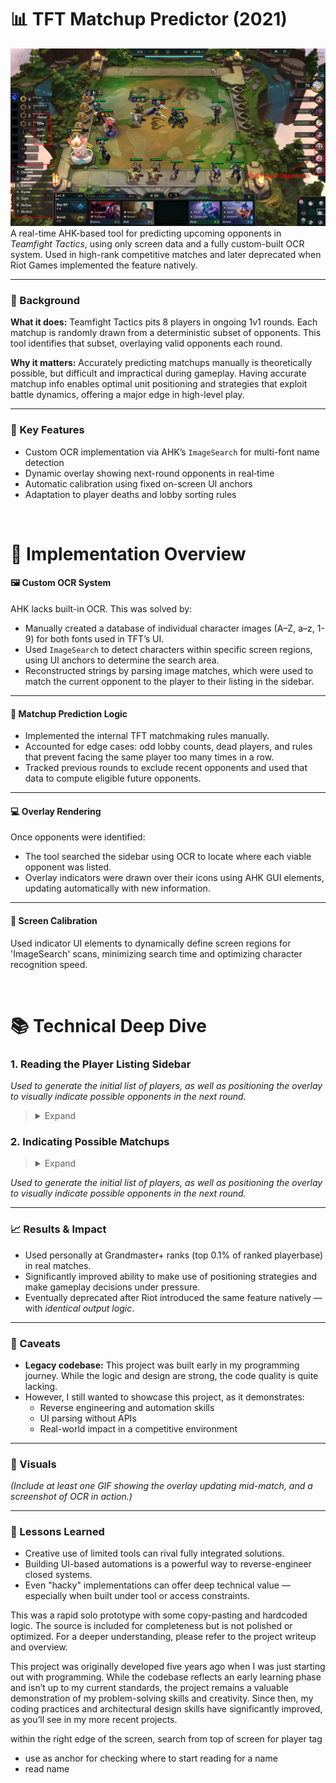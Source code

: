 # 📊 TFT Matchup Predictor (2021)
![](Writeup/ScriptOverlay.png)
A real-time AHK-based tool for predicting upcoming opponents in *Teamfight Tactics*, using only screen data and a fully custom-built OCR system. Used in high-rank competitive matches and later deprecated when Riot Games implemented the feature natively.

---

### 🔧 Background
**What it does:** Teamfight Tactics pits 8 players in ongoing 1v1 rounds. Each matchup is randomly drawn from a deterministic subset of opponents. This tool identifies that subset, overlaying valid opponents each round. 

**Why it matters:** Accurately predicting matchups manually is theoretically possible, but difficult and impractical during gameplay. 
Having accurate matchup info enables optimal unit positioning and strategies that exploit battle dynamics, offering a major edge in high-level play. 

---

### 🎯 Key Features  
- Custom OCR implementation via AHK’s `ImageSearch` for multi-font name detection
- Dynamic overlay showing next-round opponents in real‐time  
- Automatic calibration using fixed on-screen UI anchors
- Adaptation to player deaths and lobby sorting rules

&nbsp;
# 🧠 Implementation Overview
#### 🖼️ Custom OCR System
AHK lacks built-in OCR. This was solved by:
- Manually created a database of individual character images (A–Z, a–z, 1-9) for both fonts used in TFT’s UI.
- Used `ImageSearch` to detect characters within specific screen regions, using UI anchors to determine the search area.
- Reconstructed strings by parsing image matches, which were used to match the current opponent to the player to their listing in the sidebar.
---
#### 🎯 Matchup Prediction Logic
- Implemented the internal TFT matchmaking rules manually.
- Accounted for edge cases: odd lobby counts, dead players, and rules that prevent facing the same player too many times in a row.
- Tracked previous rounds to exclude recent opponents and used that data to compute eligible future opponents.
---
#### 💻 Overlay Rendering

Once opponents were identified:
- The tool searched the sidebar using OCR to locate where each viable opponent was listed.
- Overlay indicators were drawn over their icons using AHK GUI elements, updating automatically with new information.
---
#### 📌 Screen Calibration
Used indicator UI elements to dynamically define screen regions for 'ImageSearch' scans, minimizing search time and optimizing character recognition speed.

&nbsp;
&nbsp;
# 📚 Technical Deep Dive

### 1. Reading the Player Listing Sidebar

*Used to generate the initial list of players, as well as positioning the overlay to visually indicate possible opponents in the next round.*
> <details>
> <summary>Expand</summary>
>
> ## Step 1: Locating Anchor Image
> Search the right-edge of the screen for the following image:
> 
> ![](Writeup/PlayerTagAnchor.png)
> 
> This gives us the exact location right of where the top-most player's name is.
> 
> ![](Writeup/PlayerTagAnchorExplanation.png)
>
> ## Step 2: Letter Matching
> Using the location where the anchor image was found, a small search area is created where the `ImageSearch` will occur.
>
> When a letter is matched, or no match is found for any letter, the search area is shifted left (by a larger value on match).
> 
> ![](Writeup/ocr1.png) Read: `r`
> 
> ![](Writeup/ocr2.png) Read: `re`
> 
> ![](Writeup/ocr3.png) Read: `reh`
>
> Matched letters are stored in order, only keeping the most recent `5` letters.
>
> ![](Writeup/ocr4.png) Read: `nomeD`
> 
> ## Step 3: Finalization and Reinitializing
>
> When no letter is found repeatedly, the program terminates the loop, and reverses the string.
> 
> ![](Writeup/ocr5.png) Terminate, Read: `Demon`
>
> We can now search for the next anchor image, which corresponds to the next player in the sidebar.
>
> The search area for this anchor image is now restricted to the right edge of the screen, below where the last anchor was found.
> 
> ![](Writeup/AnchorSearchArea.png)
>
> Next: Repeat from Step 2, until all players in the lobby have been accounted for.
>
> ## Final Result
> Certain letters are ignored, as they are difficult to accurately detect and differentiate: `n/h`, `I/1/l`, etc.
>
> Consecutive duplicate letters are also discarded, in order to simplify the shifting of the search area.
>
> These caveats don't cause any issues, as the same rules are applied to the OCR used to detect the current opponent, resulting in consistent output.
> 
> ![](Writeup/PlayersSidebarList.png) ![](Writeup/InternalPlayerList.png)
> </details>

### 2. Indicating Possible Matchups
> <details>
> <summary>Expand</summary>
>
> ## Step 1: Update Dead Players
> 
> As part of the process of reading names in [Section 1](#1-reading-the-player-listing-sidebar), the program checks whether each player is still alive.
>
> This is determined by checking if their health is `0`, which is visually indicated by the following image found just to the right of the anchor:
>
> ![](Writeup/DeadPlayerIndicator.png)
>
> Using `ImageSearch`, the corresponding player is marked as dead and excluded from future matchup predictions if the image is found.
> 
> ## Step 2: Update Match History
>
> Using the same OCR process that reads player names, the tool also detects which opponent the player is currently fighting.
> 
> The anchor used in this case is as follows: (For more detail, refer to [Section 1](#1-reading-the-player-listing-sidebar))
> ![](Writeup/CurrentOpponentAnchor.png)
>
> The string does not need to be reversed in this case, since the anchor is left of the name.
> ![](Writeup/CurrentOpponentExample.png)
>
> *The font for this text is different from the sidebar, and is the main motivation behind implementing OCR - The player indicated by this UI needs to be matched to the corresponding player in the sidebar.*
>
> These names are then recorded in a list of recently faced opponents.
> ![](Writeup/OpponentHistory.png)  *Opponent name is matched to internal player list*
> 
> ## Step 3: Calculate Possible Matchups
>
> The game enforces a rule: you cannot face any of your last `(4 - # of dead players)` opponents.
>
> For example, with all 8 players alive, you cannot face the last 4 opponents.
>
> After a player has died, of the remaining 7 players, you cannot face the last 3 opponents. 
>
> Using the updated match history and the list of alive players, compute which players are valid opponents in the next round.
>
> ![](Writeup/matchupCalculationTable.png)
>
> The result is a filtered list of potential matchups.
>
> The visual overlays are placed on eligible opponents while reading names from the sidebar - which is constantly done in order to account player positions in the sidebar constantly changing over the course of a game.
>
> ![](Writeup/matchupOverlay.png)  
> *Overlay showing eligible opponents for next round*
> </details>

*Used to generate the initial list of players, as well as positioning the overlay to visually indicate possible opponents in the next round.*


---

### 📈 Results & Impact

- Used personally at Grandmaster+ ranks (top 0.1% of ranked playerbase) in real matches.
- Significantly improved ability to make use of positioning strategies and make gameplay decisions under pressure.
- Eventually deprecated after Riot introduced the same feature natively — with *identical output logic*.

---

### 🧹 Caveats

- **Legacy codebase:** This project was built early in my programming journey. While the logic and design are strong, the code quality is quite lacking.
- However, I still wanted to showcase this project, as it demonstrates:
  - Reverse engineering and automation skills
  - UI parsing without APIs
  - Real-world impact in a competitive environment

---

### 📸 Visuals

*(Include at least one GIF showing the overlay updating mid-match, and a screenshot of OCR in action.)*

---

### 🧠 Lessons Learned

- Creative use of limited tools can rival fully integrated solutions.
- Building UI-based automations is a powerful way to reverse-engineer closed systems.
- Even "hacky" implementations can offer deep technical value — especially when built under tool or access constraints.




This was a rapid solo prototype with some copy-pasting and hardcoded logic. The source is included for completeness but is not polished or optimized. For a deeper understanding, please refer to the project writeup and overview.

This project was originally developed five years ago when I was just starting out with programming. While the codebase reflects an early learning phase and isn’t up to my current standards, the project remains a valuable demonstration of my problem-solving skills and creativity. Since then, my coding practices and architectural design skills have significantly improved, as you’ll see in my more recent projects.


within the right edge of the screen, search from top of screen for player tag
- use as anchor for checking where to start reading for a name
- read name
